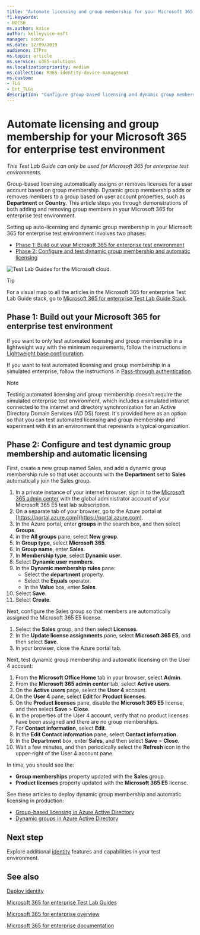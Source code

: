 ```yaml
---
title: "Automate licensing and group membership for your Microsoft 365 for enterprise test environment"
f1.keywords:
- NOCSH
ms.author: kvice
author: kelleyvice-msft
manager: scotv
ms.date: 12/09/2019
audience: ITPro
ms.topic: article
ms.service: o365-solutions
ms.localizationpriority: medium
ms.collection: M365-identity-device-management
ms.custom: 
- TLG
- Ent_TLGs
description: "Configure group-based licensing and dynamic group membership in your Microsoft 365 for enterprise test environment."
---
```


# Automate licensing and group membership for your Microsoft 365 for enterprise test environment

*This Test Lab Guide can only be used for Microsoft 365 for enterprise test environments.*

Group-based licensing automatically assigns or removes licenses for a user account based on group membership. Dynamic group membership adds or removes members to a group based on user account properties, such as **Department** or **Country**. This article steps you through demonstrations of both adding and removing group members in your Microsoft 365 for enterprise test environment.

Setting up auto-licensing and dynamic group membership in your Microsoft 365 for enterprise test environment involves two phases:

- [Phase 1: Build out your Microsoft 365 for enterprise test environment](#phase-1-build-out-your-microsoft-365-for-enterprise-test-environment)
- [Phase 2: Configure and test dynamic group membership and automatic licensing](#phase-2-configure-and-test-dynamic-group-membership-and-automatic-licensing)

![Test Lab Guides for the Microsoft cloud.](../media/m365-enterprise-test-lab-guides/cloud-tlg-icon.png) 
    
> [!TIP]
> For a visual map to all the articles in the Microsoft 365 for enterprise Test Lab Guide stack, go to [Microsoft 365 for enterprise Test Lab Guide Stack](../downloads/Microsoft365EnterpriseTLGStack.pdf).
  
## Phase 1: Build out your Microsoft 365 for enterprise test environment

If you want to only test automated licensing and group membership in a lightweight way with the minimum requirements, follow the instructions in [Lightweight base configuration](lightweight-base-configuration-microsoft-365-enterprise.md).
  
If you want to test automated licensing and group membership in a simulated enterprise, follow the instructions in [Pass-through authentication](pass-through-auth-m365-ent-test-environment.md).
  
> [!NOTE]
> Testing automated licensing and group membership doesn't require the simulated enterprise test environment, which includes a simulated intranet connected to the internet and directory synchronization for an Active Directory Domain Services (AD DS) forest. It's provided here as an option so that you can test automated licensing and group membership and experiment with it in an environment that represents a typical organization.
  
## Phase 2: Configure and test dynamic group membership and automatic licensing

First, create a new group named Sales, and add a dynamic group membership rule so that user accounts with the **Department** set to **Sales** automatically join the Sales group.

1. In a private instance of your internet browser, sign in to the [Microsoft 365 admin center](https://admin.microsoft.com) with the global administrator account of your Microsoft 365 E5 test lab subscription.
2. On a separate tab of your browser, go to the Azure portal at [https://portal.azure.com](https://portal.azure.com).
3. In the Azure portal, enter **groups** in the search box, and then select **Groups**.
4. in the **All groups** pane, select **New group**.
5. In **Group type**, select **Microsoft 365**.
6. In **Group name**, enter **Sales**.
7. In **Membership type**, select **Dynamic user**.
8. Select **Dynamic user members**.
9. In the **Dynamic membership rules** pane: 
   - Select the **department** property.
   - Select the **Equals** operator.
   - In the **Value** box, enter **Sales**.
10. Select **Save**.
11. Select **Create**.

Next, configure the Sales group so that members are automatically assigned the Microsoft 365 E5 license.

1. Select the **Sales** group, and then select **Licenses**.
2. In the **Update license assignments** pane, select **Microsoft 365 E5**, and then select **Save**.
3. In your browser, close the Azure portal tab.

Next, test dynamic group membership and automatic licensing on the User 4 account:

1. From the **Microsoft Office Home** tab in your browser, select **Admin**.
2. From the **Microsoft 365 admin center** tab, select **Active users**.
3. On the **Active users** page, select the **User 4** account.
4. On the **User 4** pane, select **Edit** for **Product licenses**.
5. On the **Product licenses** pane, disable the **Microsoft 365 E5** license, and then select **Save** > **Close**.
6. In the properties of the User 4 account, verify that no product licenses have been assigned and there are no group memberships.
7. For **Contact information**, select **Edit**.
8. In the **Edit Contact information** pane, select **Contact information**.
9. In the **Department** box, enter **Sales**, and then select **Save** > **Close**.
10. Wait a few minutes, and then periodically select the **Refresh** icon in the upper-right of the User 4 account pane.

In time, you should see the:

- **Group memberships** property updated with the **Sales** group.
- **Product licenses** property updated with the **Microsoft 365 E5** license.

See these articles to deploy dynamic group membership and automatic licensing in production:

- [Group-based licensing in Azure Active Directory](/azure/active-directory/fundamentals/active-directory-licensing-whatis-azure-portal)
- [Dynamic groups in Azure Active Directory](/azure/active-directory/users-groups-roles/groups-create-rule)

## Next step

Explore additional [identity](m365-enterprise-test-lab-guides.md#identity) features and capabilities in your test environment.

## See also

[Deploy identity](deploy-identity-solution-overview.md)

[Microsoft 365 for enterprise Test Lab Guides](m365-enterprise-test-lab-guides.md)

[Microsoft 365 for enterprise overview](microsoft-365-overview.md)

[Microsoft 365 for enterprise documentation](/microsoft-365-enterprise/)